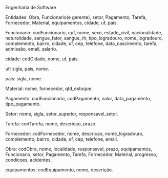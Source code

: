 Engenharia de Software

Entidades: Obra, Funcionario(e gerente), setor, Pagamento, Tarefa, Fornecedor, Material, equipamentos, cidade, uf, pais. 

Funcionario:
codFuncionario,
cpf,
nome,
sexo,
estado_civil,
nacionalidade,
naturalidade,
sangue_fator,
sangue_rh,
tipo_logradouro,
nome_logradouro,
complemento,
bairro,
cidade,
uf,
cep,
telefone,
data_nascimento,
tarefa,
admissão,
email,
salario.

cidade:
codCidade,
nome,
uf,
pais.

uf:
sigla,
pais,
nome.

pais:
sigla,
nome.

Material:
nome,
fornecedor,
qtd_estoque.

Pagamento:
codFuncionario,
codPagamento,
valor,
data_pagamento,
tipo_pagamento.

Setor:
nome,
sigla,
setor_superior,
responsavel_setor.

Tarefa:
codTarefa,
nome,
descricao,
prazo.

Fornecedor:
codFornecedor,
nome,
descricao,
nome_logradouro,
complemento,
bairro,
cidade,
uf,
cep,
telefone,
email.

Obra:
codObra,
nome,
localidade,
responsavel,
prazo,
equipamentos,
Funcionario,
setor, 
Pagamento, 
Tarefa, 
Fornecedor, 
Material,
progresso,
condicoes,
acidentes.



equipamentos:
codEquipamento,
nome,
descrição.


























